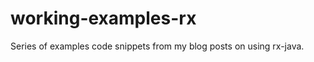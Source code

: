 working-examples-rx
===================

Series of examples code snippets from my blog posts on using rx-java.
